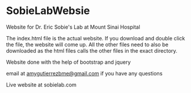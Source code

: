 # SobieLabWebsie
Website for Dr. Eric Sobie's Lab at Mount Sinai Hospital

The index.html file is the actual website. If you download and double click the file, the website will come up. All the other files need to also be downloaded as the html files calls the other files in the exact directory. 

Website done with the help of bootstrap and jquery

email at amygutierrezbme@gmail.com if you have any questions

Live website at sobielab.com
